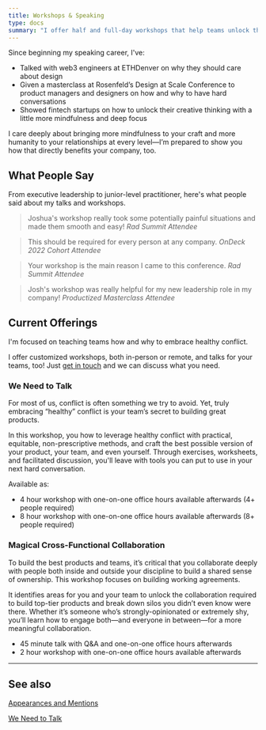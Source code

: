 ```yaml
---
title: Workshops & Speaking
type: docs
summary: "I offer half and full-day workshops that help teams unlock the secret to building great products: embracing healthy conflict and building psychological safety. We'll work together to craft plans tailored to your team's needs."
---
```



Since beginning my speaking career, I've:

- Talked with web3 engineers at ETHDenver on why they should care about design
- Given a masterclass at Rosenfeld’s Design at Scale Conference to product managers and designers on how and why to have hard conversations
- Showed fintech startups on how to unlock their creative thinking with a little more mindfulness and deep focus

I care deeply about bringing more mindfulness to your craft and more humanity to your relationships at every level—I’m prepared to show you how that directly benefits your company, too.

## What People Say

From executive leadership to junior-level practitioner, here's what people said about my talks and workshops.

> Joshua's workshop really took some potentially painful situations and made them smooth and easy!
> *Rad Summit Attendee*


> This should be required for every person at any company.
> *OnDeck 2022 Cohort Attendee*


> Your workshop is the main reason I came to this conference.
> *Rad Summit Attendee*
> 

>Josh's workshop was really helpful for my new leadership role in my company!
> *Productized Masterclass Attendee*


## Current Offerings

I'm focused on teaching teams how and why to embrace healthy conflict.

I offer customized workshops, both in-person or remote, and talks for your teams, too! Just [get in touch](https://www.joshuamauldin.com/contact) and we can discuss what you need.

### We Need to Talk

For most of us, conflict is often something we try to avoid. Yet, truly embracing “healthy” conflict is your team’s secret to building great products.

In this workshop, you how to leverage healthy conflict with practical, equitable, non-prescriptive methods, and craft the best possible version of your product, your team, and even yourself. Through exercises, worksheets, and facilitated discussion, you'll leave with tools you can put to use in your next hard conversation.

Available as:

- 4 hour workshop with one-on-one office hours available afterwards (4+ people required)
- 8 hour workshop with one-on-one office hours available afterwards (8+ people required)

### Magical Cross-Functional Collaboration

To build the best products and teams, it’s critical that you collaborate deeply with people both inside and outside your discipline to build a shared sense of ownership. This workshop focuses on building working agreements.

It identifies areas for you and your team to unlock the collaboration required to build top-tier products and break down silos you didn’t even know were there. Whether it’s someone who’s strongly-opinionated or extremely shy, you’ll learn how to engage both—and everyone in between—for a more meaningful collaboration.

- 45 minute talk with Q&A and one-on-one office hours afterwards
- 2 hour workshop with one-on-one office hours available afterwards

---

## See also
[Appearances and Mentions](/appearances)

[We Need to Talk](/we-need-to-talk)
